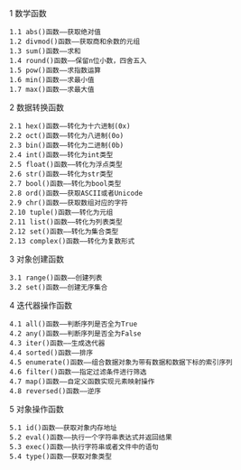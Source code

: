 


1 数学函数

    1.1 abs()函数——获取绝对值
    1.2 divmod()函数——获取商和余数的元组
    1.3 sum()函数——求和
    1.4 round()函数——保留n位小数，四舍五入
    1.5 pow()函数——求指数运算
    1.6 min()函数——求最小值
    1.7 max()函数——求最大值

2 数据转换函数

    2.1 hex()函数——转化为十六进制(0x)
    2.2 oct()函数——转化为八进制(0o)
    2.3 bin()函数——转化为二进制(0b)
    2.4 int()函数——转化为int类型
    2.5 float()函数——转化为浮点类型
    2.6 str()函数——转化为str类型
    2.7 bool()函数——转化为bool类型
    2.8 ord()函数——获取ASCII或者Unicode
    2.9 chr()函数——获取数组对应的字符
    2.10 tuple()函数——转化为元组
    2.11 list()函数——转化为列表类型
    2.12 set()函数——转化为集合类型
    2.13 complex()函数——转化为复数形式

3 对象创建函数

    3.1 range()函数——创建列表
    3.2 set()函数——创建无序集合

4 迭代器操作函数

    4.1 all()函数——判断序列是否全为True
    4.2 any()函数——判断序列是否全为False
    4.3 iter()函数——生成迭代器
    4.4 sorted()函数——排序
    4.5 enumerate()函数——组合数据对象为带有数据和数据下标的索引序列
    4.6 filter()函数——指定过滤条件进行筛选
    4.7 map()函数——自定义函数实现元素映射操作
    4.8 reversed()函数——逆序

5 对象操作函数

    5.1 id()函数——获取对象内存地址
    5.2 eval()函数——执行一个字符串表达式并返回结果
    5.3 exec()函数——执行字符串或者文件中的语句
    5.4 type()函数——获取对象类型









